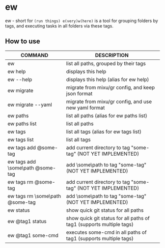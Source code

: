 # ew

ew - short for `(run things) e(very)w(here)` is a tool for grouping folders by tags,
and executing tasks in all folders via these tags.

## How to use

COMMAND                           | DESCRIPTION
-------                           | ----
ew                                |   list all paths, grouped by their tags
ew help                           |   displays this help
ew --help                         |   displays this help (alias for ew help)
ew migrate                        |   migrate from mixu/gr config, and keep json format
ew migrate --yaml                 |   migrate from mixu/gr config, and use new yaml format
ew paths                          |   list all paths (alias for ew paths list)
ew paths list                     |   list all paths
ew tags                           |   list all tags (alias for ew tags list)
ew tags list                      |   list all tags
ew tags add @some-tag             |   add current directory to tag "some-tag" (NOT YET IMPLEMENTED)
ew tags add \some\path @some-tag  |   add \some\path to tag "some-tag" (NOT YET IMPLEMENTED)
ew tags rm @some-tag              |   add current directory to tag "some-tag" (NOT YET IMPLEMENTED)
ew tags rm \some\path @some-tag   |   add \some\path to tag "some-tag" (NOT YET IMPLEMENTED)
ew status                         |   show quick git status for all paths
ew @tag1 status                   |   show quick git status for all paths of tag1 (supports multiple tags)
ew @tag1 some-cmd                 |   executes some-cmd in all paths of tag1 (supports multiple tags)
